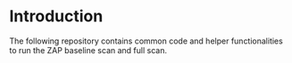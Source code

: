 # Introduction

The following repository contains common code and helper functionalities to run the ZAP baseline scan and full scan.
